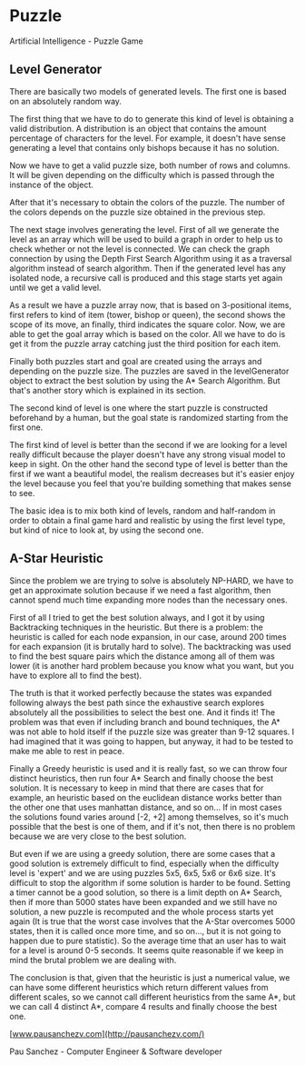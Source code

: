 # Puzzle
Artificial Intelligence - Puzzle Game

## Level Generator

There are basically two models of generated levels. The first one is based on an absolutely random way.

The first thing that we have to do to generate this kind of level is obtaining a valid distribution. A distribution is an object that contains the amount percentage of characters for the level. For example, it doesn't have sense generating a level that contains only bishops because it has no solution.

Now we have to get a valid puzzle size, both number of rows and columns. It will be given depending on the difficulty which is passed through the instance of the object.

After that it's necessary to obtain the colors of the puzzle. The number of the colors depends on the puzzle size obtained in the previous step.

The next stage involves generating the level. First of all we generate the level as an array which will be used to build a graph in order to help us to check whether or not the level is connected. We can check the graph connection by using the Depth First Search Algorithm using it as a traversal algorithm instead of search algorithm. Then if the generated level has any isolated node, a recursive call is produced and this stage starts yet again until we get a valid level.

As a result we have a puzzle array now, that is based on 3-positional items, first refers to kind of item (tower, bishop or queen), the second shows the scope of its move, an finally, third indicates the square color. Now, we are able to get the goal array which is based on the color. All we have to do is get it from the puzzle array catching just the third position for each item.

Finally both puzzles start and goal are created using the arrays and depending on the puzzle size. The puzzles are saved in the levelGenerator object to extract the best solution by using the A* Search Algorithm. But that's another story which is explained in its section.

The second kind of level is one where the start puzzle is constructed beforehand by a human, but the goal state is randomized starting from the first one.

The first kind of level is better than the second if we are looking for a level really difficult because the player doesn't have any strong visual model to keep in sight. On the other hand the second type of level is better than the first if we want a beautiful model, the realism decreases but it's easier enjoy the level because you feel that you're building something that makes sense to see.

The basic idea is to mix both kind of levels, random and half-random in order to obtain a final game hard and realistic by using the first level type, but kind of nice to look at, by using the second one.
 
 ## A-Star Heuristic
 
Since the problem we are trying to solve is absolutely NP-HARD, we have to get an approximate solution because if we need a fast algorithm, then cannot spend much time expanding more nodes than the necessary ones.
 
First of all I tried to get the best solution always, and I got it by using Backtracking techniques in the heuristic. But there is a problem: the heuristic is called for each node expansion, in our case, around 200 times for each expansion (it is brutally hard to solve). The backtracking was used to find the best square pairs which the distance among all of them was lower (it is another hard problem because you know what you want, but you have to explore all to find the best). 

The truth is that it worked perfectly because the states was expanded following always the best path since the exhaustive search explores absolutely all the possibilities to select the best one. And it finds it! The problem was that even if including branch and bound techniques, the A* was not able to hold itself if the puzzle size was greater than 9-12 squares. I had imagined that it was going to happen, but anyway, it had to be tested to make me able to rest in peace.

Finally a Greedy heuristic is used and it is really fast, so we can throw four distinct heuristics, then run four A* Search and finally choose the best solution. It is necessary to keep in mind that there are cases that for example, an heuristic based on the euclidean distance works better than the other one that uses manhattan distance, and so on...
If in most cases the solutions found varies around [-2, +2] among themselves, so it's much possible that the best is one of them, and if it's not, then there is no problem because we are very close to the best solution.

But even if we are using a greedy solution, there are some cases that a good solution is extremely difficult to find, especially when the difficulty level is 'expert' and we are using puzzles 5x5, 6x5, 5x6 or 6x6 size. It's difficult to stop the algorithm if some solution is harder to be found. Setting a timer cannot be a good solution, so there is a limit depth on A* Search, then if more than 5000 states have been expanded and we still have no solution, a new puzzle is recomputed and the whole process starts yet again (It is true that the worst case involves that the A-Star overcomes 5000 states, then it is called once more time, and so on..., but it is not going to happen due to pure statistic). So the average time that an user has to wait for a level is around 0-5 seconds. It seems quite reasonable if we keep in mind the brutal problem we are dealing with.
 
The conclusion is that, given that the heuristic is just a numerical value, we can have some different heuristics which return different values from different scales, so we cannot call different heuristics from the same A*, but we can call 4 distinct A*, compare 4 results and finally choose the best one.
 
 
[www.pausanchezv.com](http://pausanchezv.com/) 

Pau Sanchez - Computer Engineer & Software developer

